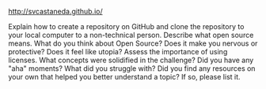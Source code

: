 http://svcastaneda.github.io/

Explain how to create a repository on GitHub and clone the repository to your local computer to a non-technical person.
Describe what open source means.
What do you think about Open Source? Does it make you nervous or protective? Does it feel like utopia?
Assess the importance of using licenses.
What concepts were solidified in the challenge? Did you have any "aha" moments? What did you struggle with?
Did you find any resources on your own that helped you better understand a topic? If so, please list it.